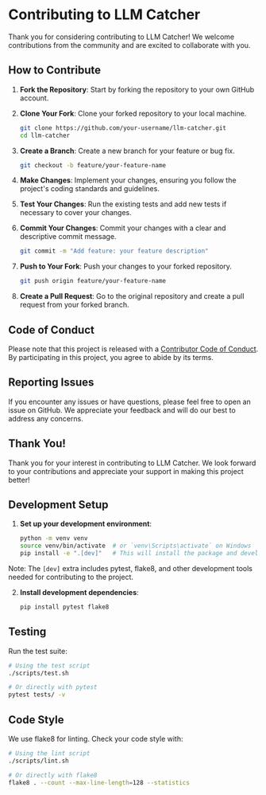 # Contributing to LLM Catcher

Thank you for considering contributing to LLM Catcher! We welcome contributions from the community and are excited to collaborate with you.

## How to Contribute

1. **Fork the Repository**: Start by forking the repository to your own GitHub account.

2. **Clone Your Fork**: Clone your forked repository to your local machine.

   ```bash
   git clone https://github.com/your-username/llm-catcher.git
   cd llm-catcher
   ```

3. **Create a Branch**: Create a new branch for your feature or bug fix.

   ```bash
   git checkout -b feature/your-feature-name
   ```

4. **Make Changes**: Implement your changes, ensuring you follow the project's coding standards and guidelines.

5. **Test Your Changes**: Run the existing tests and add new tests if necessary to cover your changes.

6. **Commit Your Changes**: Commit your changes with a clear and descriptive commit message.

   ```bash
   git commit -m "Add feature: your feature description"
   ```

7. **Push to Your Fork**: Push your changes to your forked repository.

   ```bash
   git push origin feature/your-feature-name
   ```

8. **Create a Pull Request**: Go to the original repository and create a pull request from your forked branch.

## Code of Conduct

Please note that this project is released with a [Contributor Code of Conduct](CODE_OF_CONDUCT.md). By participating in this project, you agree to abide by its terms.

## Reporting Issues

If you encounter any issues or have questions, please feel free to open an issue on GitHub. We appreciate your feedback and will do our best to address any concerns.

## Thank You!

Thank you for your interest in contributing to LLM Catcher. We look forward to your contributions and appreciate your support in making this project better!

## Development Setup

1. **Set up your development environment**:
   ```bash
   python -m venv venv
   source venv/bin/activate  # or `venv\Scripts\activate` on Windows
   pip install -e ".[dev]"   # This will install the package and development dependencies
   ```

Note: The `[dev]` extra includes pytest, flake8, and other development tools needed for contributing to the project.

2. **Install development dependencies**:
   ```bash
   pip install pytest flake8
   ```

## Testing

Run the test suite:
```bash
# Using the test script
./scripts/test.sh

# Or directly with pytest
pytest tests/ -v
```

## Code Style

We use flake8 for linting. Check your code style with:
```bash
# Using the lint script
./scripts/lint.sh

# Or directly with flake8
flake8 . --count --max-line-length=128 --statistics
```